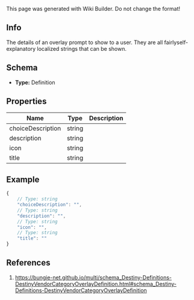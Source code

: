 <span class="wiki-builder">This page was generated with Wiki Builder. Do not change the format!</span>

## Info
The details of an overlay prompt to show to a user.  They are all fairlyself-explanatory localized strings that can be shown.

## Schema
* **Type:** Definition

## Properties
Name | Type | Description
---- | ---- | -----------
choiceDescription | string | 
description | string | 
icon | string | 
title | string | 

## Example
```javascript
{
    // Type: string
    "choiceDescription": "",
    // Type: string
    "description": "",
    // Type: string
    "icon": "",
    // Type: string
    "title": ""
}

```

## References
1. https://bungie-net.github.io/multi/schema_Destiny-Definitions-DestinyVendorCategoryOverlayDefinition.html#schema_Destiny-Definitions-DestinyVendorCategoryOverlayDefinition
